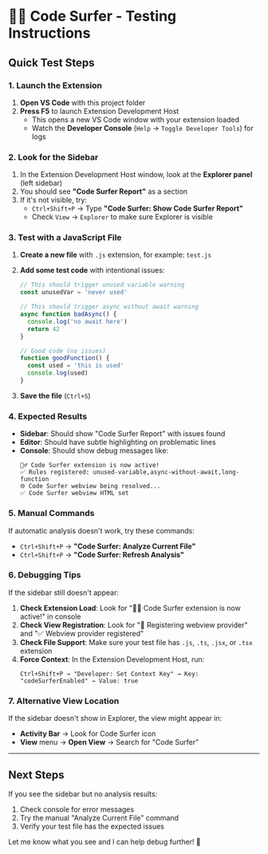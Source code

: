 # 🏄‍♂️ Code Surfer - Testing Instructions

## Quick Test Steps

### 1. Launch the Extension

1. **Open VS Code** with this project folder
2. **Press F5** to launch Extension Development Host
   - This opens a new VS Code window with your extension loaded
   - Watch the **Developer Console** (`Help` → `Toggle Developer Tools`) for logs

### 2. Look for the Sidebar

1. In the Extension Development Host window, look at the **Explorer panel** (left sidebar)
2. You should see **"Code Surfer Report"** as a section
3. If it's not visible, try:
   - `Ctrl+Shift+P` → Type **"Code Surfer: Show Code Surfer Report"**
   - Check `View` → `Explorer` to make sure Explorer is visible

### 3. Test with a JavaScript File

1. **Create a new file** with `.js` extension, for example: `test.js`
2. **Add some test code** with intentional issues:

   ```javascript
   // This should trigger unused variable warning
   const unusedVar = 'never used'

   // This should trigger async without await warning
   async function badAsync() {
     console.log('no await here')
     return 42
   }

   // Good code (no issues)
   function goodFunction() {
     const used = 'this is used'
     console.log(used)
   }
   ```

3. **Save the file** (`Ctrl+S`)

### 4. Expected Results

- **Sidebar**: Should show "Code Surfer Report" with issues found
- **Editor**: Should have subtle highlighting on problematic lines
- **Console**: Should show debug messages like:
  ```
  🏄‍♂️ Code Surfer extension is now active!
  ✅ Rules registered: unused-variable,async-without-await,long-function
  🌐 Code Surfer webview being resolved...
  ✅ Code Surfer webview HTML set
  ```

### 5. Manual Commands

If automatic analysis doesn't work, try these commands:

- `Ctrl+Shift+P` → **"Code Surfer: Analyze Current File"**
- `Ctrl+Shift+P` → **"Code Surfer: Refresh Analysis"**

### 6. Debugging Tips

If the sidebar still doesn't appear:

1. **Check Extension Load**: Look for "🏄‍♂️ Code Surfer extension is now active!" in console
2. **Check View Registration**: Look for "🔧 Registering webview provider" and "✅ Webview provider registered"
3. **Check File Support**: Make sure your test file has `.js`, `.ts`, `.jsx`, or `.tsx` extension
4. **Force Context**: In the Extension Development Host, run:
   ```
   Ctrl+Shift+P → "Developer: Set Context Key" → Key: "codeSurferEnabled" → Value: true
   ```

### 7. Alternative View Location

If the sidebar doesn't show in Explorer, the view might appear in:

- **Activity Bar** → Look for Code Surfer icon
- **View** menu → **Open View** → Search for "Code Surfer"

---

## Next Steps

If you see the sidebar but no analysis results:

1. Check console for error messages
2. Try the manual "Analyze Current File" command
3. Verify your test file has the expected issues

Let me know what you see and I can help debug further! 🔧
